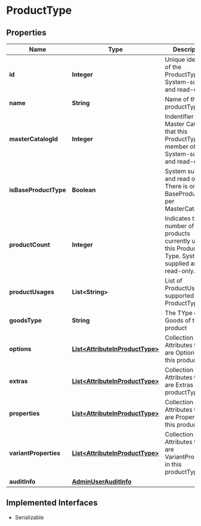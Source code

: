 

# ProductType


## Properties

| Name | Type | Description | Notes |
|------------ | ------------- | ------------- | -------------|
|**id** | **Integer** | Unique identifier of the ProductType. System-supplied and read-only. |  [optional] |
|**name** | **String** | Name of the productType |  [optional] |
|**masterCatalogId** | **Integer** | Indentifier of the Master Catalog that this ProductType is a member of. System-supplied and read-only. |  [optional] |
|**isBaseProductType** | **Boolean** | System supplied and read only. There is only one BaseProductType per MasterCatalog. |  [optional] |
|**productCount** | **Integer** | Indicates the number of products currently using this Product Type. System-supplied and read-only. |  [optional] |
|**productUsages** | **List&lt;String&gt;** | List of ProductUsages supported by the ProductType. |  [optional] |
|**goodsType** | **String** | The TYpe of Goods of this product |  [optional] |
|**options** | [**List&lt;AttributeInProductType&gt;**](AttributeInProductType.md) | Collection of the Attributes that are Options in this productType |  [optional] |
|**extras** | [**List&lt;AttributeInProductType&gt;**](AttributeInProductType.md) | Collection of the Attributes that are Extras in this productType |  [optional] |
|**properties** | [**List&lt;AttributeInProductType&gt;**](AttributeInProductType.md) | Collection of the Attributes that are Properties in this productType |  [optional] |
|**variantProperties** | [**List&lt;AttributeInProductType&gt;**](AttributeInProductType.md) | Collection of the Attributes that are VariantProperties in this productType |  [optional] |
|**auditInfo** | [**AdminUserAuditInfo**](AdminUserAuditInfo.md) |  |  [optional] |


## Implemented Interfaces

* Serializable


